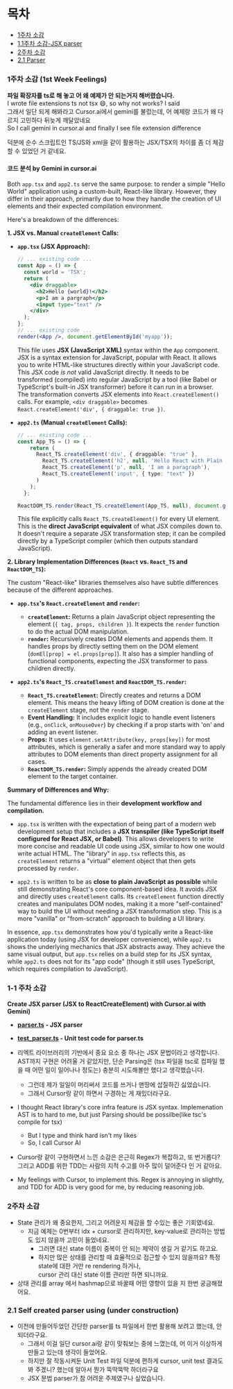 # 목차
- [1주차 소감](#1주차-소감-1st-week-feelings)
- [1.1주차 소감-JSX parser](#1-1-주차-소감)
- [2주차 소감](#2주차-소감)
- [2.1 Parser](#2.1-Self-created-parser-using)

### 1주차 소감 (1st Week Feelings)

**파일 확장자를 ts로 해 놓고 어 왜 예제가 안 되는거지 해버렸습니다. </br>**
I wrote file extensions ts not tsx 😄, so why not works? I said </br>
그래서 일단 되게 해봐라고 Cursor.ai에서 gemini를 불렀는데, 어 예제랑 코드가 왜 다르지 고민하다 뒤늦게 깨달았네요 </br>
So I call gemini in cursor.ai and finally I see file extension difference

덕분에 순수 스크립트인 TS/JS와 xml을 같이 활용하는 JSX/TSX의 차이를 좀 더 체감할 수 있었던 거 같네요.

#### 코드 분석 by Gemini in cursor.ai

Both `app.tsx` and `app2.ts` serve the same purpose: to render a simple "Hello World" application using a custom-built, React-like library. However, they differ in their approach, primarily due to how they handle the creation of UI elements and their expected compilation environment.

Here's a breakdown of the differences:

**1. JSX vs. Manual `createElement` Calls:**

*   **`app.tsx` (JSX Approach):**
    ```jsx
    // ... existing code ...
    const App = () => {
      const world = 'TSX';
      return (
        <div draggable>
          <h2>Hello {world}!</h2>
          <p>I am a pargraph</p>
          <input type="text" />
        </div>
      );
    };
    // ... existing code ...
    render(<App />, document.getElementById('myapp'));
    ```
    This file uses **JSX (JavaScript XML)** syntax within the `App` component. JSX is a syntax extension for JavaScript, popular with React. It allows you to write HTML-like structures directly within your JavaScript code. This JSX code *is not* valid JavaScript directly. It needs to be transformed (compiled) into regular JavaScript by a tool (like Babel or TypeScript's built-in JSX transformer) before it can run in a browser. The transformation converts JSX elements into `React.createElement()` calls. For example, `<div draggable>` becomes `React.createElement('div', { draggable: true })`.

*   **`app2.ts` (Manual `createElement` Calls):**
    ```typescript
    // ... existing code ...
    const App_TS = () => {
        return (
          React_TS.createElement('div', { draggable: "true" },
            React_TS.createElement('h2', null, 'Hello React with Plain TS!'),
            React_TS.createElement('p', null, 'I am a paragraph'),
            React_TS.createElement('input', { type: "text" })
          )
        );
      };

    ReactDOM_TS.render(React_TS.createElement(App_TS, null), document.getElementById('myapp'));
    ```
    This file explicitly calls `React_TS.createElement()` for every UI element. This is the **direct JavaScript equivalent** of what JSX compiles down to. It doesn't require a separate JSX transformation step; it can be compiled directly by a TypeScript compiler (which then outputs standard JavaScript).

**2. Library Implementation Differences (`React` vs. `React_TS` and `ReactDOM_TS`):**

The custom "React-like" libraries themselves also have subtle differences because of the different approaches.

*   **`app.tsx`'s `React.createElement` and `render`:**
    *   **`createElement`:** Returns a plain JavaScript object representing the element (`{ tag, props, children }`). It expects the `render` function to do the actual DOM manipulation.
    *   **`render`:** Recursively creates DOM elements and appends them. It handles props by directly setting them on the DOM element (`domEl[prop] = el.props[prop]`). It also has a simpler handling of functional components, expecting the JSX transformer to pass children directly.

*   **`app2.ts`'s `React_TS.createElement` and `ReactDOM_TS.render`:**
    *   **`React_TS.createElement`:** Directly creates and returns a DOM element. This means the heavy lifting of DOM creation is done at the `createElement` stage, not the `render` stage.
    *   **Event Handling:** It includes explicit logic to handle event listeners (e.g., `onClick`, `onMouseOver`) by checking if a prop starts with 'on' and adding an event listener.
    *   **Props:** It uses `element.setAttribute(key, props[key])` for most attributes, which is generally a safer and more standard way to apply attributes to DOM elements than direct property assignment for all cases.
    *   **`ReactDOM_TS.render`:** Simply appends the already created DOM element to the target container.

**Summary of Differences and Why:**

The fundamental difference lies in their **development workflow and compilation.**

*   `app.tsx` is written with the expectation of being part of a modern web development setup that includes a **JSX transpiler (like TypeScript itself configured for React JSX, or Babel)**. This allows developers to write more concise and readable UI code using JSX, similar to how one would write actual HTML. The "library" in `app.tsx` reflects this, as `createElement` returns a "virtual" element object that then gets processed by `render`.

*   `app2.ts` is written to be as **close to plain JavaScript as possible** while still demonstrating React's core component-based idea. It avoids JSX and directly uses `createElement` calls. Its `createElement` function directly creates and manipulates DOM nodes, making it a more "self-contained" way to build the UI without needing a JSX transformation step. This is a more "vanilla" or "from-scratch" approach to building a UI library.

In essence, `app.tsx` demonstrates how you'd typically write a React-like application today (using JSX for developer convenience), while `app2.ts` shows the underlying mechanics that JSX abstracts away. They achieve the same visual output, but `app.tsx` relies on a build step for its JSX syntax, while `app2.ts` does not for its "app code" (though it still uses TypeScript, which requires compilation to JavaScript).

### 1-1 주차 소감
**Create JSX parser (JSX to ReactCreateElement) with Cursor.ai with Gemini)**
- **[parser.ts](parser.ts) - JSX parser**
- **[test_parser.ts](test_parser.ts) - Unit test code for parser.ts**

- 리엑트 라이브러리의 기반에서 중요 요소 중 하나는 JSX 문법이라고 생각합니다.
AST까지 구현은 어려울 거 같았지만, 단순 Parsing은 (tsx 파일을 tsc로 컴파일 했을 때 어떤 일이 일어나나 정도는) 충분히 시도해볼만 했다고 생각했습니다.
    - 그런데 제가 일일이 머리써서 코드를 쓰거나 맨땅에 삽질하긴 싫었습니다.
    - 그래서 Cursor랑 같이 하면서 구경하는 게 재밌더라구요.
- I thought React library's core infra feature is JSX syntax. Implemenation AST is to hard to me, but just Parsing should be possilbe(like tsc's compile for tsx)
     - But I type and think hard isn't my likes
     - So, I call Cursor AI
- Cursor랑 같이 구현하면서 느낀 소감은 은근히 Regex가 복잡하고, 또 번거롭다? 그리고 ADD를 위한 TDD는 사람의 지적 수고를 아주 많이 덜어준다 인 거 같아요.
- My feelings with Cursor, to implement this. Regex is annoying in slightly, and TDD for ADD is very good for me, by reducing reasoning job.

### 2주차 소감
- State 관리가 왜 중요한지, 그리고 어려운지 체감을 할 수있는 좋은 기회였네요.
    - 지금 예제는 0번부터 idx + cursor로 관리하지만, key-value로 관리하는 방법도 있지 않을까 고민이 들었네요.
      - 그러면 대신 state 이름이 중복이 안 되는 제약이 생길 거 같기도 하고요.
      - 하지만 많은 상태를 관리할 때 효율적으로 접근할 수 있지 않을까요? 특정 state에 대한 거만 re rendering 하거나,\
        cursor 관리 대신 state 이름 관리만 하면 되니까요.
- 상태 관리를 array 에서 hashmap으로 바꿀때 어떤 영향이 있을 지 한번 궁금해졌어요.

### 2.1 Self created parser using (under construction)
- 이전에 만들어두었던 간단한 parser를 ts 파일에서 한번 활용해 보려고 했는데, 안 되더라구요.
    - 그래서 이걸 일단 cursor.ai랑 같이 맞춰보는 중에 느꼈는데, 어 이거 이상하게 만들고 있는데 생각이 들었어요.
    - 하지만 잘 작동시켜둔 Unit Test 파일 덕분에 편하게 cursor, unit test 결과도 봐 주겠니? 했는데 알아서 뭔가 뚝딱뚝딱 하더라구요
    - JSX 문법 parser가 참 어려운 주제였구나 싶었습니다.